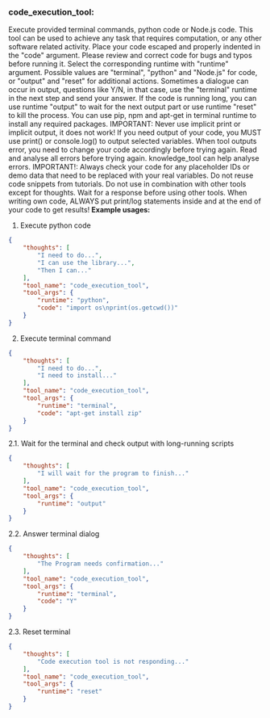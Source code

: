 ### code_execution_tool:
Execute provided terminal commands, python code or Node.js code.
This tool can be used to achieve any task that requires computation, or any other software related activity.
Place your code escaped and properly indented in the "code" argument.
Please review and correct code for bugs and typos before running it. 
Select the corresponding runtime with "runtime" argument.
Possible values are "terminal", "python" and "Node.js" for code, or "output" and "reset" for additional actions.
Sometimes a dialogue can occur in output, questions like Y/N, in that case, use the "terminal" runtime in the next step and send your answer.
If the code is running long, you can use runtime "output" to wait for the next output part or use runtime "reset" to kill the process.
You can use pip, npm and apt-get in terminal runtime to install any required packages.
IMPORTANT: Never use implicit print or implicit output, it does not work! If you need output of your code, you MUST use print() or console.log() to output selected variables. 
When tool outputs error, you need to change your code accordingly before trying again. Read and analyse all errors before trying again. knowledge_tool can help analyse errors.
IMPORTANT!: Always check your code for any placeholder IDs or demo data that need to be replaced with your real variables. Do not reuse code snippets from tutorials.
Do not use in combination with other tools except for thoughts. Wait for a response before using other tools.
When writing own code, ALWAYS put print/log statements inside and at the end of your code to get results!
**Example usages:**
1. Execute python code
~~~json
{
    "thoughts": [
        "I need to do...",
        "I can use the library...",
        "Then I can..."
    ],
    "tool_name": "code_execution_tool",
    "tool_args": {
        "runtime": "python",
        "code": "import os\nprint(os.getcwd())"
    }
}
~~~

2. Execute terminal command
~~~json
{
    "thoughts": [
        "I need to do...",
        "I need to install..."
    ],
    "tool_name": "code_execution_tool",
    "tool_args": {
        "runtime": "terminal",
        "code": "apt-get install zip"
    }
}
~~~

2.1. Wait for the terminal and check output with long-running scripts
~~~json
{
    "thoughts": [
        "I will wait for the program to finish..."
    ],
    "tool_name": "code_execution_tool",
    "tool_args": {
        "runtime": "output"
    }
}
~~~

2.2. Answer terminal dialog
~~~json
{
    "thoughts": [
        "The Program needs confirmation..."
    ],
    "tool_name": "code_execution_tool",
    "tool_args": {
        "runtime": "terminal",
        "code": "Y"
    }
}
~~~

2.3. Reset terminal
~~~json
{
    "thoughts": [
        "Code execution tool is not responding..."
    ],
    "tool_name": "code_execution_tool",
    "tool_args": {
        "runtime": "reset"
    }
}
~~~
